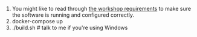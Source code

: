 1. You might like to read through [the workshop requirements](https://github.com/emanuil-tolev/es-hands-on-intro/blob/master/workshop-requirements.md) to make sure the software is running and configured correctly.
2. docker-compose up
3. ./build.sh  # talk to me if you're using Windows
